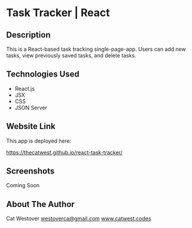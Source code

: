 # Task Tracker | React

## Description
This is a React-based task tracking single-page-app. Users can add new tasks, view previously saved tasks, and delete tasks.

## Technologies Used
- React.js
- JSX
- CSS
- JSON Server

## Website Link
This app is deployed here:

https://thecatwest.github.io/react-task-tracker/

## Screenshots
Coming Soon

## About The Author
Cat Westover
westoverca@gmail.com
www.catwest.codes
